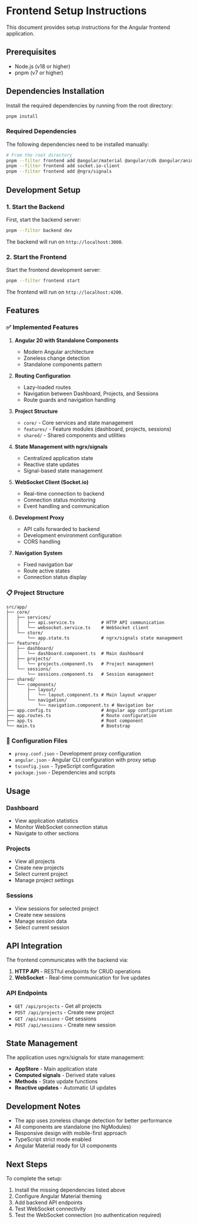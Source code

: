 # Frontend Setup Instructions

This document provides setup instructions for the Angular frontend application.

## Prerequisites

- Node.js (v18 or higher)
- pnpm (v7 or higher)

## Dependencies Installation

Install the required dependencies by running from the root directory:

```bash
pnpm install
```

### Required Dependencies

The following dependencies need to be installed manually:

```bash
# From the root directory
pnpm --filter frontend add @angular/material @angular/cdk @angular/animations
pnpm --filter frontend add socket.io-client
pnpm --filter frontend add @ngrx/signals
```

## Development Setup

### 1. Start the Backend

First, start the backend server:

```bash
pnpm --filter backend dev
```

The backend will run on `http://localhost:3000`.

### 2. Start the Frontend

Start the frontend development server:

```bash
pnpm --filter frontend start
```

The frontend will run on `http://localhost:4200`.

## Features

### ✅ Implemented Features

1. **Angular 20 with Standalone Components**
   - Modern Angular architecture
   - Zoneless change detection
   - Standalone components pattern

2. **Routing Configuration**
   - Lazy-loaded routes
   - Navigation between Dashboard, Projects, and Sessions
   - Route guards and navigation handling

3. **Project Structure**
   - `core/` - Core services and state management
   - `features/` - Feature modules (dashboard, projects, sessions)
   - `shared/` - Shared components and utilities

4. **State Management with ngrx/signals**
   - Centralized application state
   - Reactive state updates
   - Signal-based state management

5. **WebSocket Client (Socket.io)**
   - Real-time connection to backend
   - Connection status monitoring
   - Event handling and communication

6. **Development Proxy**
   - API calls forwarded to backend
   - Development environment configuration
   - CORS handling

7. **Navigation System**
   - Fixed navigation bar
   - Route active states
   - Connection status display

### 📋 Project Structure

```
src/app/
├── core/
│   ├── services/
│   │   ├── api.service.ts          # HTTP API communication
│   │   └── websocket.service.ts    # WebSocket client
│   └── store/
│       └── app.state.ts            # ngrx/signals state management
├── features/
│   ├── dashboard/
│   │   └── dashboard.component.ts  # Main dashboard
│   ├── projects/
│   │   └── projects.component.ts   # Project management
│   └── sessions/
│       └── sessions.component.ts   # Session management
├── shared/
│   └── components/
│       ├── layout/
│       │   └── layout.component.ts # Main layout wrapper
│       └── navigation/
│           └── navigation.component.ts # Navigation bar
├── app.config.ts                   # Angular app configuration
├── app.routes.ts                   # Route configuration
├── app.ts                          # Root component
└── main.ts                         # Bootstrap
```

### 🔧 Configuration Files

- `proxy.conf.json` - Development proxy configuration
- `angular.json` - Angular CLI configuration with proxy setup
- `tsconfig.json` - TypeScript configuration
- `package.json` - Dependencies and scripts

## Usage

### Dashboard

- View application statistics
- Monitor WebSocket connection status
- Navigate to other sections

### Projects

- View all projects
- Create new projects
- Select current project
- Manage project settings

### Sessions

- View sessions for selected project
- Create new sessions
- Manage session data
- Select current session

## API Integration

The frontend communicates with the backend via:

1. **HTTP API** - RESTful endpoints for CRUD operations
2. **WebSocket** - Real-time communication for live updates

### API Endpoints

- `GET /api/projects` - Get all projects
- `POST /api/projects` - Create new project
- `GET /api/sessions` - Get sessions
- `POST /api/sessions` - Create new session

## State Management

The application uses ngrx/signals for state management:

- **AppStore** - Main application state
- **Computed signals** - Derived state values
- **Methods** - State update functions
- **Reactive updates** - Automatic UI updates

## Development Notes

- The app uses zoneless change detection for better performance
- All components are standalone (no NgModules)
- Responsive design with mobile-first approach
- TypeScript strict mode enabled
- Angular Material ready for UI components

## Next Steps

To complete the setup:

1. Install the missing dependencies listed above
2. Configure Angular Material theming
3. Add backend API endpoints
4. Test WebSocket connectivity
5. Test the WebSocket connection (no authentication required)
